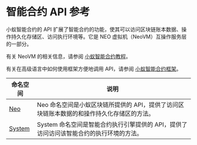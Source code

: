 # 智能合约 API 参考

小蚁智能合约的 API 扩展了智能合约的功能，使其可以访问区块链账本数据、操作持久化存储区、访问执行环境等。它是 NEO 虚拟机（NeoVM）互操作服务层的一部分。

有关 NeoVM 的相关信息，请参阅 [小蚁智能合约教程](tutorial.md)。

有关在高级语言中如何使用框架方便地调用 API，请参阅 [小蚁智能合约框架](fw.md)。


| 命名空间                          | 说明                                       |
| ----------------------------- | ---------------------------------------- |
| [Neo](api/Neo.md) | Neo 命名空间是小蚁区块链所提供的 API，提供了访问区块链账本数据的和操作持久化存储区的方法。 |
| [System](api/System.md)       | System 命名空间是智能合约执行引擎提供的 API，提供了访问访问该智能合约的执行环境的方法。 |

